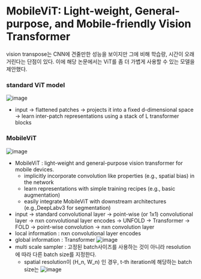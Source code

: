 # MobileViT: Light-weight, General-purpose, and Mobile-friendly Vision Transformer

vision transpose는 CNN에 견줄만한 성능을 보이지만 그에 비해 학습량, 시간이 오래 거린다는 단점이 있다. 이에 해당 논문에서는 ViT를 좀 더 가볍게 사용할 수 있는 모델을 제안했다.


### standard ViT model
![image](https://user-images.githubusercontent.com/70581043/165506301-bfae5713-50a3-4e24-8ace-f3acc875389f.png)

- input → flattened patches → projects it into a fixed d-dimensional space → learn inter-patch representations using a stack of L transformer blocks 

### MobileViT
![image](https://user-images.githubusercontent.com/70581043/165506362-c45ce713-48ef-4e97-ab63-f95743ec851d.png)
- MobileViT : light-weight and general-purpose vision transformer for mobile devices. 
    - implicitly incorporate convolution like properties (e.g., spatial bias) in the network
    - learn representations with simple training recipes (e.g., basic augmentation)
    - easily integrate MobileViT with downstream architectures (e.g.,DeepLabv3 for segmentation)
- input → standard convolutional layer → point-wise (or 1x1) convolutional layer → nxn convolutional layer encodes → UNFOLD → Transformer → FOLD → point-wise convolution → nxn convolution layer 
- local information : nxn convolutional layer encodes
- global information : Transformer
![image](https://user-images.githubusercontent.com/70581043/165508599-c365a84a-1ef7-4e3b-8f06-17b7919ec859.png)
- multi scale sampler : 고정된 batch사이즈를 사용하는 것이 아니라 resolution에 따라 다른 batch size를 지정한다.
   - spatial resolution이 (H_n, W_n) 인 경우, t-th iteration에 해당하는 batch size는 ![image](https://user-images.githubusercontent.com/70581043/165508562-9f2e0c39-90c6-4bdf-9cc0-0ecfaafe9209.png)
